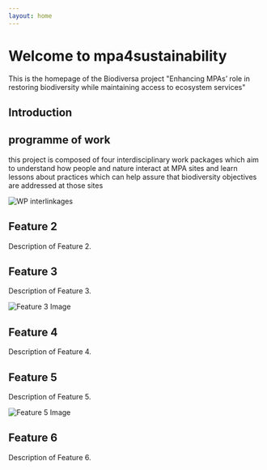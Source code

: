 ```yaml
---
layout: home
---
```


# Welcome to mpa4sustainability

This is the homepage of the Biodiversa project "Enhancing MPAs’ role in restoring biodiversity while maintaining access to ecosystem services"


## Introduction


<div class="grid-container">
    <div class="grid-item">
        <h2>programme of work</h2>
        <p>this project is composed of four interdisciplinary work packages which aim to understand how people and nature interact at MPA sites and learn lessons about practices which can help assure that biodiversity objectives are addressed at those sites</p>
        <img src="{{ '/assets/WPdiagram.tif' | relative_url }}" alt="WP interlinkages">
    </div>
    <div class="grid-item">
        <h2>Feature 2</h2>
        <p>Description of Feature 2.</p>
    </div>
    <div class="grid-item">
        <h2>Feature 3</h2>
        <p>Description of Feature 3.</p>
        <img src="{{ '/assets/feature3.jpg' | relative_url }}" alt="Feature 3 Image">
    </div>
    <div class="grid-item">
        <h2>Feature 4</h2>
        <p>Description of Feature 4.</p>
    </div>
    <div class="grid-item">
        <h2>Feature 5</h2>
        <p>Description of Feature 5.</p>
        <img src="{{ '/assets/feature5.jpg' | relative_url }}" alt="Feature 5 Image">
    </div>
    <div class="grid-item">
        <h2>Feature 6</h2>
        <p>Description of Feature 6.</p>
    </div>
</div>

